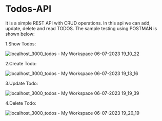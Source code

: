 # Todos-API

It is a simple REST API with CRUD operations. In this api we can add, update, delete and read TODOS. 
The sample testing using POSTMAN is shown below:


1.Show Todos:

![localhost_3000_todos - My Workspace 06-07-2023 19_10_22](https://github.com/Yashbahekar/Todos-API/assets/90609297/36876c29-6105-47ec-9e60-e1c20d4b7ea1)


2.Create Todo:

![localhost_3000_todos - My Workspace 06-07-2023 19_13_16](https://github.com/Yashbahekar/Todos-API/assets/90609297/1b44403b-0b5b-4318-afc0-a46054f41a7c)


3.Update Todo:

![localhost_3000_todos - My Workspace 06-07-2023 19_19_39](https://github.com/Yashbahekar/Todos-API/assets/90609297/f77cd806-dccf-40be-bf06-df95a8b3d32f)

4.Delete Todo:

![localhost_3000_todos - My Workspace 06-07-2023 19_20_19](https://github.com/Yashbahekar/Todos-API/assets/90609297/99b3f552-965c-4d31-8332-1b248ea6ed4c)
